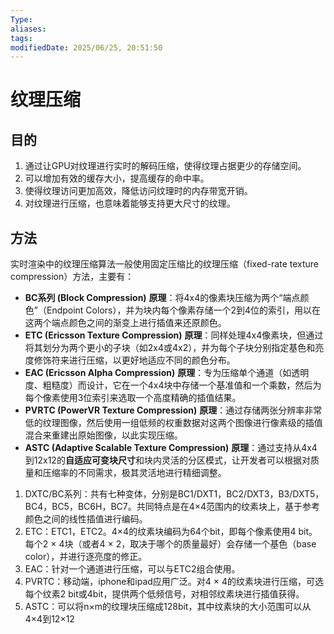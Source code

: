 ```yaml
---
Type:
aliases: 
tags: 
modifiedDate: 2025/06/25, 20:51:50
---
```


# 纹理压缩

## 目的

1. 通过让GPU对纹理进行实时的解码压缩，使得纹理占据更少的存储空间。
2. 可以增加有效的缓存大小，提高缓存的命中率。
3. 使得纹理访问更加高效，降低访问纹理时的内存带宽开销。
4. 对纹理进行压缩，也意味着能够支持更大尺寸的纹理。

## 方法

实时渲染中的纹理压缩算法一般使用固定压缩比的纹理压缩（fixed-rate texture compression）方法，主要有：

- **BC系列 (Block Compression)** **原理**：将4x4的像素块压缩为两个“端点颜色”（Endpoint Colors），并为块内每个像素存储一个2到4位的索引，用以在这两个端点颜色之间的渐变上进行插值来还原颜色。
- **ETC (Ericsson Texture Compression)** **原理**：同样处理4x4像素块，但通过将其划分为两个更小的子块（如2x4或4x2），并为每个子块分别指定基色和亮度修饰符来进行压缩，以更好地适应不同的颜色分布。
- **EAC (Ericsson Alpha Compression)** **原理**：专为压缩单个通道（如透明度、粗糙度）而设计，它在一个4x4块中存储一个基准值和一个乘数，然后为每个像素使用3位索引来选取一个高度精确的插值结果。
- **PVRTC (PowerVR Texture Compression)** **原理**：通过存储两张分辨率非常低的纹理图像，然后使用一组低频的权重数据对这两个图像进行像素级的插值混合来重建出原始图像，以此实现压缩。
- **ASTC (Adaptive Scalable Texture Compression)** **原理**：通过支持从4x4到12x12的**自适应可变块尺寸**和块内灵活的分区模式，让开发者可以根据对质量和压缩率的不同需求，极其灵活地进行精细调整。

1. DXTC/BC系列：共有七种变体，分别是BC1/DXT1，BC2/DXT3，B3/DXT5，BC4，BC5，BC6H，BC7。共同特点是在4×4范围内的纹素块上，基于参考颜色之间的线性插值进行编码。
2. ETC：ETC1，ETC2。4×4的纹素块编码为64个bit，即每个像素使用4 bit。每个2 × 4块（或者4 × 2，取决于哪个的质量最好）会存储一个基色（base color），并进行逐亮度的修正。
3. EAC：针对一个通道进行压缩，可以与ETC2组合使用。
4. PVRTC：移动端，iphone和ipad应用广泛。对4 × 4的纹素块进行压缩，可选每个纹素2 bit或4bit，提供两个低频信号，对相邻纹素块进行插值获得。
5. ASTC：可以将n×m的纹理块压缩成128bit，其中纹素块的大小范围可以从4×4到12×12
